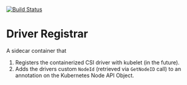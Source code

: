 [![Build Status](https://travis-ci.org/kubernetes-csi/driver-registrar.svg?branch=master)](https://travis-ci.org/kubernetes-csi/driver-registrar)
# Driver Registrar

A sidecar container that

1. Registers the containerized CSI driver with kubelet (in the future).
2. Adds the drivers custom `NodeId` (retrieved via `GetNodeID` call) to an annotation on the Kubernetes Node API Object.
